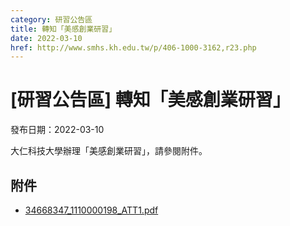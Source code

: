 ```yaml
---
category: 研習公告區
title: 轉知「美感創業研習」
date: 2022-03-10
href: http://www.smhs.kh.edu.tw/p/406-1000-3162,r23.php
---
```


# [研習公告區] 轉知「美感創業研習」

發布日期：2022-03-10

大仁科技大學辦理「美感創業研習」，請參閱附件。

## 附件

- [34668347_1110000198_ATT1.pdf](https://www.smhs.kh.edu.tw/var/file/0/1000/attach/58/pta_2935_2579064_02675.pdf)
